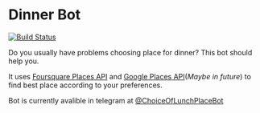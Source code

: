 # Dinner Bot
[![Build Status](https://travis-ci.org/gpevnev/dinner-bot.svg?branch=master)](https://travis-ci.org/gpevnev/dinner-bot)

Do you usually have problems choosing place for dinner? This bot should help you.

It uses [Foursquare Places API](https://developer.foursquare.com/places-api "Foursquare API") 
and [Google Places API](https://developers.google.com/places/web-service "Google API")(_Maybe in future_)
to find best place according to your preferences.    

Bot is currently avalible in telegram at [@ChoiceOfLunchPlaceBot](https://telegram.me/ChoiceOfLunchPlaceBot)
